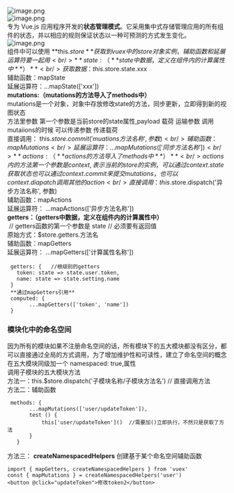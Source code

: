 ![image.png](https://cdn.nlark.com/yuque/0/2021/png/12526667/1617156647256-08fa98b5-b0b0-4170-9c2d-ac553ddd35e7.png#align=left&display=inline&height=344&margin=%5Bobject%20Object%5D&name=image.png&originHeight=344&originWidth=602&size=40420&status=done&style=none&width=602)<br />![image.png](https://cdn.nlark.com/yuque/0/2021/png/12526667/1619417533383-a0f9f0a5-b681-4555-9cc8-8c3aab299682.png#align=left&display=inline&height=222&margin=%5Bobject%20Object%5D&name=image.png&originHeight=272&originWidth=724&size=52193&status=done&style=none&width=592)<br />专为 Vue.js 应用程序开发的**状态管理模式**。它采用集中式存储管理应用的所有组件的状态，并以相应的规则保证状态以一种可预测的方式发生变化。<br />![image.png](https://cdn.nlark.com/yuque/0/2021/png/12526667/1619417656318-87806780-d91a-41ac-8aeb-d31f54f0a287.png#align=left&display=inline&height=404&margin=%5Bobject%20Object%5D&name=image.png&originHeight=404&originWidth=752&size=152453&status=done&style=none&width=752)<br />组件中可以使用  **this.$store** 获取到vuex中的store对象实例，辅助函数和延展运算符要一起用<br />**state:  （**state中数据，定义在组件内的计算属性中**）**<br />获取数据：this.$store.state.xxx<br />辅助函数：mapState<br />延展运算符：...mapState(['xxx'])<br />**mutations:（**mutations的方法导入了methods中**）**<br />mutations是一个对象，对象中存放修改state的方法，同步更新，立即得到新的视图状态<br />方法里参数 第一个参数是当前store的state属性,payload 载荷 运输参数 调用mutaiions的时候 可以传递参数 传递载荷<br />直接调用： this.$store.commit('muations方法名称', 参数)<br />辅助函数：mapMutations<br />延展运算符： ...mapMutations(['同步方法名称'])<br />**actions:（**actions的方法导入了methods中**）**<br />actions内的方法第一个参数是context,表示当前的store的实例，可以通过 context.state 获取状态 也可以通过context.commit 来提交mutations， 也可以 context.diapatch调用其他的action<br />直接调用： this.$store.dispatch('异步方法名称', 参数)<br />辅助函数：mapActions<br />延展运算符： ...mapActions(['异步方法名称'])<br />**getters：（**getters中数据，定义在组件内的计算属性中**）**<br /> // getters函数的第一个参数是 state // 必须要有返回值<br />原始方式：$store.getters.方法名<br />辅助函数：mapGetters<br />延展运算符： ...mapGetters(['计算属性名称'])
```
 getters: {   //根级别的getters
   token: state => state.user.token,
   name: state => state.setting.name
 } 
 **通过mapGetters引用**
 computed: {
       ...mapGetters(['token', 'name'])
 }
```
<a name="BqqA4"></a>
### 模块化中的命名空间
因为所有的模块如果不注册命名空间的话，所有模块下的五大模块都没有区分，都可以直接通过全局的方式调用，为了增加维护性和可读性，建立了命名空间的概念<br />在五大模块同级加一个 namespaced: true,属性<br />调用子模块的五大模块方法<br />方法一：this.$store.dispatch('子模块名称/子模块方法名') // 直接调用方法<br />方法二：辅助函数
```
 methods: {
       ...mapMutations(['user/updateToken']),
       test () {
           this['user/updateToken']()  //需要加()立即执行，不然只是获取了方法
       }
   }
```
方法三： **createNamespacedHelpers**  创建基于某个命名空间辅助函数
```
import { mapGetters, createNamespacedHelpers } from 'vuex'
const { mapMutations } = createNamespacedHelpers('user')
<button @click="updateToken">修改token2</button>
```

<br />
<br />
<br />
<br />
<br />
<br />
<br />
<br />
<br />
<br />
<br />
<br />
<br />
<br />
<br />
<br />
<br />
<br />
<br />

